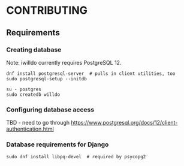 # CONTRIBUTING

## Requirements

### Creating database

Note: iwilldo currently requires PostgreSQL 12.

```
dnf install postgresql-server  # pulls in client utilities, too
sudo postgresql-setup --initdb

su - postgres
sudo createdb willdo
```

### Configuring database access

TBD - need to go through https://www.postgresql.org/docs/12/client-authentication.html

### Database requirements for Django

```
sudo dnf install libpq-devel  # required by psycopg2
```
